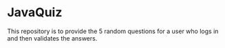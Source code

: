 # JavaQuiz
This repository is to provide the 5 random questions for a user who logs in and then validates the answers.
